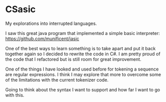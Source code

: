 # CSasic
My explorations into interrupted languages.

I saw this great java program that implemented a simple basic interpreter: https://github.com/munificent/jasic

One of the best ways to learn something is to take apart and put it back together again so I decided to rewrite the code in C#. I am pretty proud of the code that I refactored but is still room for great improvement.

One of the things I have looked and used before for tokening a sequence are regular expressions. I think I may explore that more to overcome some of the limitations with the current tokenizer code.

Going to think about the syntax I want to support and how far I want to go with this.
